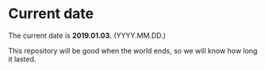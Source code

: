 # Current date

The current date is **2019.01.03.** (YYYY.MM.DD.)

This repository will be good when the world ends, so we will know how long it lasted.